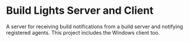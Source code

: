 Build Lights Server and Client
==============================

A server for receiving build notifications from a build server and notifying registered agents. This project includes the Windows client too.